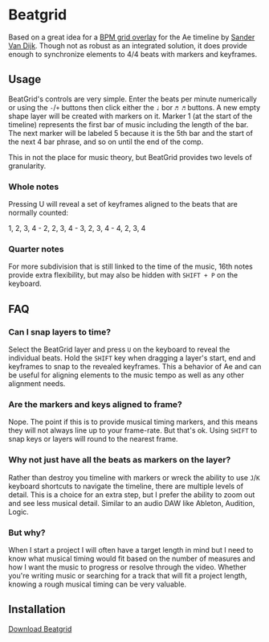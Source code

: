 # Beatgrid

Based on a great idea for a [BPM grid overlay](http://www.sandervandijk.tv/after-effects-features/timeline#1.2-bpm-grid) for the Ae timeline by [Sander Van Dijk](http://www.sandervandijk.tv/). Though not as robust as an integrated solution, it does provide enough to synchronize elements to 4/4 beats with markers and keyframes.

## Usage

<Screenshot 
    url="/freebies/Beatgrid-panel.png" 
    alt="Beatgrid" 
    width="350px" />

BeatGrid's controls are very simple. Enter the beats per minute numerically or using the `-`/`+` buttons then click either the `♩` bor `♬ ♬` buttons. A new empty shape layer will be created with markers on it. Marker 1 (at the start of the timeline) represents the first bar of music including the length of the bar. The next marker will be labeled 5 because it is the 5th bar and the start of the next 4 bar phrase, and so on until the end of the comp.

<Screenshot 
    url="/freebies/Beatgrid-01.png" 
    alt="Beatgrid markers" 
    zoom
    center />

This in not the place for music theory, but BeatGrid provides two levels of granularity.

### Whole notes

Pressing U will reveal a set of keyframes aligned to the beats that are normally counted:

1, 2, 3, 4 - 2, 2, 3, 4 - 3, 2, 3, 4 - 4, 2, 3, 4

<Screenshot 
    url="/freebies/Beatgrid-02.png" 
    alt="Beatgrid markers" 
    zoom
    center />

### Quarter notes

For more subdivision that is still linked to the time of the music, 16th notes provide extra flexibility, but may also be hidden with `SHIFT + P` on the keyboard.

<Screenshot 
    url="/freebies/Beatgrid-03.png" 
    alt="Beatgrid markers" 
    zoom
    center />

## FAQ
### Can I snap layers to time?
Select the BeatGrid layer and press `U` on the keyboard to reveal the individual beats. Hold the `SHIFT` key when dragging a layer's start, end and keyframes to snap to the revealed keyframes. This a behavior of Ae and can be useful for aligning elements to the music tempo as well as any other alignment needs.

### Are the markers and keys aligned to frame? 
Nope. The point if this is to provide musical timing markers, and this means they will not always line up to your frame-rate. But that's ok. Using `SHIFT` to snap keys or layers will round to the nearest frame.

### Why not just have all the beats as markers on the layer?
Rather than destroy you timeline with markers or wreck the ability to use `J`/`K` keyboard shortcuts to navigate the timeline, there are multiple levels of detail. This is a choice for an extra step, but I prefer the ability to zoom out and see less musical detail. Similar to an audio DAW like Ableton, Audition, Logic.

### But why?
When I start a project I will often have a target length in mind but I need to know what musical timing would fit based on the number of measures and how I want the music to progress or resolve through the video. Whether you're writing music or searching for a track that will fit a project length, knowing a rough musical timing can be very valuable.

## Installation

<a href="https://github.com/battleaxedotco/tool-docs/releases/download/beatgrid/Beatgrid.zip" class="nav-link action-button">Download Beatgrid</a>

<Install 
    scriptUI 
    name="Beatgrid"
    :hosts="['After Effects']"
/>